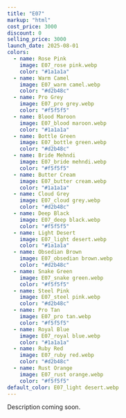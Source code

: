 ```yaml
---
title: "E07"
markup: "html"
cost_price: 3000
discount: 0
selling_price: 3000
launch_date: 2025-08-01
colors:
  - name: Rose Pink
    image: E07_rose pink.webp
    color: "#1a1a1a"
  - name: Warm Camel
    image: E07_warm camel.webp
    color: "#d2b48c"
  - name: Pro Grey
    image: E07_pro grey.webp
    color: "#f5f5f5"
  - name: Blood Maroon
    image: E07_blood maroon.webp
    color: "#1a1a1a"
  - name: Bottle Green
    image: E07_bottle green.webp
    color: "#d2b48c"
  - name: Bride Mehndi
    image: E07_bride mehndi.webp
    color: "#f5f5f5"
  - name: Butter Cream
    image: E07_butter cream.webp
    color: "#1a1a1a"
  - name: Cloud Grey
    image: E07_cloud grey.webp
    color: "#d2b48c"
  - name: Deep Black
    image: E07_deep black.webp
    color: "#f5f5f5"
  - name: Light Desert
    image: E07_light desert.webp
    color: "#1a1a1a"
  - name: Obsedian Brown
    image: E07_obsedian brown.webp
    color: "#d2b48c"
  - name: Snake Green
    image: E07_snake green.webp
    color: "#f5f5f5"
  - name: Steel Pink
    image: E07_steel pink.webp
    color: "#d2b48c"
  - name: Pro Tan
    image: E07_pro tan.webp
    color: "#f5f5f5"
  - name: Royal Blue
    image: E07_royal blue.webp
    color: "#1a1a1a"
  - name: Ruby Red
    image: E07_ruby red.webp
    color: "#d2b48c"
  - name: Rust Orange
    image: E07_rust orange.webp
    color: "#f5f5f5"
default_color: E07_light desert.webp
---
```


Description coming soon.
